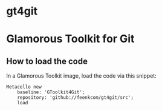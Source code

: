 # gt4git

# Glamorous Toolkit for Git 

## How to load the code

In a Glamorous Toolkit image, load the code via this snippet:

```
Metacello new
    baseline: 'GToolkit4Git';
    repository: 'github://feenkcom/gt4git/src';
    load
```
